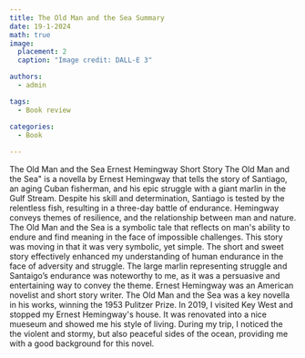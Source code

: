 ```yaml
---
title: The Old Man and the Sea Summary
date: 19-1-2024
math: true
image:
  placement: 2
  caption: "Image credit: DALL-E 3"

authors:
  - admin

tags:
  - Book review

categories:
  - Book
  
---
```


The Old Man and the Sea
Ernest Hemingway
Short Story
The Old Man and the Sea" is a novella by Ernest Hemingway that tells the story of Santiago, an aging Cuban fisherman, and his epic struggle with a giant marlin in the Gulf Stream. Despite his skill and determination, Santiago is tested by the relentless fish, resulting in a three-day battle of endurance. Hemingway conveys themes of resilience, and the relationship between man and nature. The Old Man and the Sea is a symbolic tale that reflects on man's ability to endure and find meaning in the face of impossible challenges.
This story was moving in that it was very symbolic, yet simple. The short and sweet story effectively enhanced my understanding of human endurance in the face of adversity and struggle. The large marlin representing struggle and Santaigo’s endurance was noteworthy to me, as it was a persuasive and entertaining way to convey the theme.
Ernest Hemingway was an American novelist and short story writer. The Old Man and the Sea was a key novella in his works, winning the 1953 Pulitzer Prize.
In 2019, I visited Key West and stopped my Ernest Hemingway's house. It was renovated into a nice mueseum and showed me his style of living. During my trip, I noticed the the violent and stormy, but also peaceful sides of the ocean, providing me with a good background for this novel.
